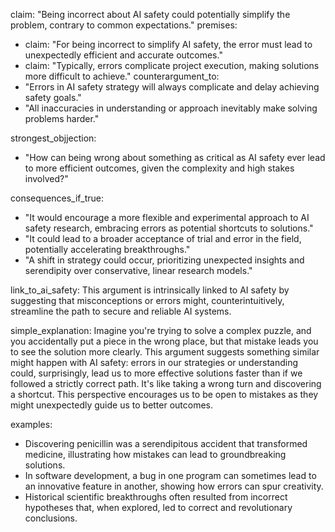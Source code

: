 claim: "Being incorrect about AI safety could potentially simplify the problem, contrary to common expectations."
premises:
  - claim: "For being incorrect to simplify AI safety, the error must lead to unexpectedly efficient and accurate outcomes."
  - claim: "Typically, errors complicate project execution, making solutions more difficult to achieve."
counterargument_to:
  - "Errors in AI safety strategy will always complicate and delay achieving safety goals."
  - "All inaccuracies in understanding or approach inevitably make solving problems harder."

strongest_objjection:
  - "How can being wrong about something as critical as AI safety ever lead to more efficient outcomes, given the complexity and high stakes involved?"

consequences_if_true:
  - "It would encourage a more flexible and experimental approach to AI safety research, embracing errors as potential shortcuts to solutions."
  - "It could lead to a broader acceptance of trial and error in the field, potentially accelerating breakthroughs."
  - "A shift in strategy could occur, prioritizing unexpected insights and serendipity over conservative, linear research models."

link_to_ai_safety: This argument is intrinsically linked to AI safety by suggesting that misconceptions or errors might, counterintuitively, streamline the path to secure and reliable AI systems.

simple_explanation: Imagine you're trying to solve a complex puzzle, and you accidentally put a piece in the wrong place, but that mistake leads you to see the solution more clearly. This argument suggests something similar might happen with AI safety: errors in our strategies or understanding could, surprisingly, lead us to more effective solutions faster than if we followed a strictly correct path. It's like taking a wrong turn and discovering a shortcut. This perspective encourages us to be open to mistakes as they might unexpectedly guide us to better outcomes.

examples:
  - Discovering penicillin was a serendipitous accident that transformed medicine, illustrating how mistakes can lead to groundbreaking solutions.
  - In software development, a bug in one program can sometimes lead to an innovative feature in another, showing how errors can spur creativity.
  - Historical scientific breakthroughs often resulted from incorrect hypotheses that, when explored, led to correct and revolutionary conclusions.